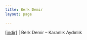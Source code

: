 ```yaml
---
title: Berk Demir
layout: page

---
```

<a href="https://cloud.mail.ru/public/af5d93558788/Berk%20Demir%20-%20Karanl%C4%B1k%20ve%20Ayd%C4%B1nl%C4%B1k" target="_blank">[indir]</a> | Berk Demir &#8211; Karanlık Aydınlık
